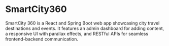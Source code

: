 # SmartCity360
SmartCity 360 is a React and Spring Boot web app showcasing city travel destinations and events. It features an admin dashboard for adding content, a responsive UI with parallax effects, and RESTful APIs for seamless frontend-backend communication.
